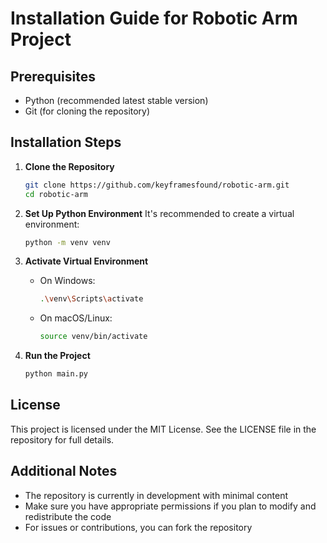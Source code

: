 
# Installation Guide for Robotic Arm Project

## Prerequisites
- Python (recommended latest stable version)
- Git (for cloning the repository)

## Installation Steps

1. **Clone the Repository**
   ```bash
   git clone https://github.com/keyframesfound/robotic-arm.git
   cd robotic-arm
   ```

2. **Set Up Python Environment**
   It's recommended to create a virtual environment:
   ```bash
   python -m venv venv
   ```

3. **Activate Virtual Environment**
   - On Windows:
     ```bash
     .\venv\Scripts\activate
     ```
   - On macOS/Linux:
     ```bash
     source venv/bin/activate
     ```

4. **Run the Project**
   ```bash
   python main.py
   ```

## License
This project is licensed under the MIT License. See the LICENSE file in the repository for full details.

## Additional Notes
- The repository is currently in development with minimal content
- Make sure you have appropriate permissions if you plan to modify and redistribute the code
- For issues or contributions, you can fork the repository
